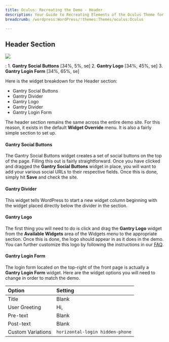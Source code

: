 ```yaml
---
title: Oculus: Recreating the Demo - Header
description: Your Guide to Recreating Elements of the Oculus Theme for WordPress
breadcrumb: /wordpress:WordPress/!themes:Themes/oculus:Oculus

---
```


Header Section
-----
![][demo]

:	1. **Gantry Social Buttons** [34%, 5%, se]
	2. **Gantry Logo** [34%, 45%, se]
	3. **Gantry Login Form** [34%, 65%, se]

Here is the widget breakdown for the Header section:

* Gantry Social Buttons
* Gantry Divider
* Gantry Logo
* Gantry Divider
* Gantry Login Form

The header section remains the same across the entire demo site. For this reason, it exists in the default **Widget Override** menu. It is also a fairly simple section to set up.

#### Gantry Social Buttons

The Gantry Social Buttons widget creates a set of social buttons on the top of the page. Filling this out is fairly straightforward. Once you have clicked and dragged the **Gantry Social Buttons** widget in place, you will want to add your various social URLs to their respective fields. Once this is done, simply hit **Save** and check the site.

#### Gantry Divider

This widget tells WordPress to start a new widget column beginning with the widget placed directly below the divider in the section.

#### Gantry Logo

The first thing you will need to do is click and drag the **Gantry Logo** widget from the **Available Widgets** area of the Widgets menu to the appropriate section. Once this is done, the logo should appear in as it does in the demo. You can further customize this logo by following the instructions in our [FAQ][faq].

#### Gantry Login Form

The login form located on the top-right of the front page is actually a **Gantry Login Form** widget. Here are the widget options you will need to change in order to match the demo.

| Option            | Setting                         |  
| :---------------- | :------------------------------ |  
| Title             | Blank                           |  
| User Greeting     | Hi,                             |  
| Pre-text          | Blank                           |  
| Post-text         | Blank                           |  
| Custom Variations | `horizontal-login hidden-phone` |  


[demo]: assets/demo_1.jpeg
[faq]: faq.md